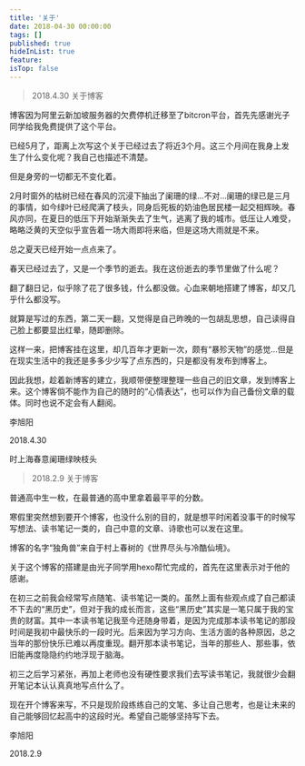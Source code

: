 ```yaml
---
title: '关于'
date: 2018-04-30 00:00:00
tags: []
published: true
hideInList: true
feature: 
isTop: false
---
```

> 2018.4.30 关于博客

博客因为阿里云新加坡服务器的欠费停机迁移至了bitcron平台，首先先感谢光子同学给我免费提供了这个平台。

已经5月了，距离上次写这个关于已经过去了将近3个月。这三个月间在我身上发生了什么变化呢？我自己也描述不清楚。

但是身旁的一切都无不变化着。

2月时窗外的枯树已经在春风的沉浸下抽出了阑珊的绿…不对…阑珊的绿已是三月的事情，如今绿叶已经爬满了枝头，同身后死板的奶油色居民楼一起交相辉映。春风亦同，在夏日的低压下开始渐渐失去了生气，逃离了我的城市。低压让人难受，略略泛黄的天空似乎宣告着一场大雨即将来临，但是这场大雨就是不来。

总之夏天已经开始一点点来了。

春天已经过去了，又是一个季节的逝去。我在这份逝去的季节里做了什么呢？

翻了翻日记，似乎除了花了很多钱，什么都没做。心血来朝地搭建了博客，却又几乎什么都没写。

就算是写过的东西，第二天一翻，又觉得是自己昨晚的一包胡乱思想，自己读得自己脸上都要显出红晕，随即删除。

这样一来，把博客挂在这里，却几百年才更新一次，颇有“暴殄天物”的感觉…但是在现实生活中的我还是多多少少写了点东西的，只是都没有发布到博客上。

因此我想，趁着新博客的建立，我顺带便整理整理一些自己的旧文章，发到博客上来。这个博客倘不能作为自己的随时的“心情表达”，也可以作为自己备份文章的载体。同时也说不定会有人翻阅。

李旭阳

2018.4.30

时上海春意阑珊绿映枝头

> 2018.2.9 关于博客

普通高中生一枚，在最普通的高中里拿着最平平的分数。

寒假里突然想到要开个博客，也没什么别的目的，就是想平时闲着没事干的时候写写想法、读书笔记一类的，自己中意的文章、诗歌也可以发在这里。

博客的名字“独角兽”来自于村上春树的《世界尽头与冷酷仙境》。

关于这个博客的搭建是由光子同学用hexo帮忙完成的，首先在这里表示对于他的感谢。

在初三之前我会经常写点随笔、读书笔记一类的。虽然上面有些观点成了自己都读不下去的“黑历史”，但对于我的成长而言，这些“黑历史”其实是一笔只属于我的宝贵的财富。其中一本读书笔记我至今还随身带着，是因为完成那本读书笔记的那段时间是我初中最快乐的一段时光。后来因为学习方向、生活方面的各种原因，总之当年的那份快乐已难以再度重现。翻开那本读书笔记，当年的那些人、那些事，依旧能再度隐隐约约地浮现于脑海。

初三之后学习紧张，再加上老师也没有硬性要求我们去写读书笔记，我就很少会翻开笔记本认认真真地写点什么了。

现在开个博客来写，不只是现阶段练练自己的文笔、多让自己思考，也是让未来的自己能够回忆起高中的这段时光。希望自己能够坚持写下去。

李旭阳

2018.2.9
